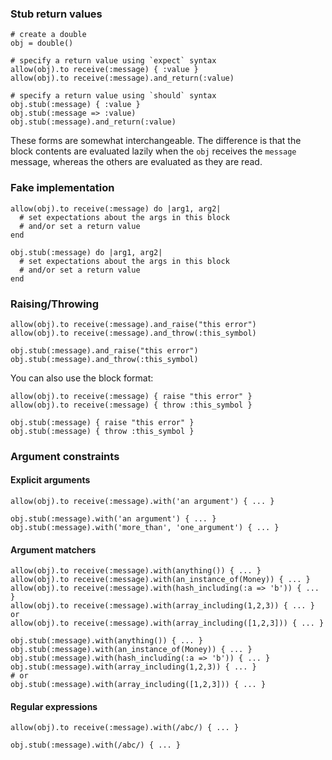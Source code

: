 ### Stub return values

    # create a double
    obj = double()

    # specify a return value using `expect` syntax
    allow(obj).to receive(:message) { :value }
    allow(obj).to receive(:message).and_return(:value)

    # specify a return value using `should` syntax
    obj.stub(:message) { :value }
    obj.stub(:message => :value)
    obj.stub(:message).and_return(:value)

These forms are somewhat interchangeable. The difference is that the
block contents are evaluated lazily when the `obj` receives the
`message` message, whereas the others are evaluated as they are read.

### Fake implementation

    allow(obj).to receive(:message) do |arg1, arg2|
      # set expectations about the args in this block
      # and/or set a return value
    end

    obj.stub(:message) do |arg1, arg2|
      # set expectations about the args in this block
      # and/or set a return value
    end

### Raising/Throwing

    allow(obj).to receive(:message).and_raise("this error")
    allow(obj).to receive(:message).and_throw(:this_symbol)

    obj.stub(:message).and_raise("this error")
    obj.stub(:message).and_throw(:this_symbol)

You can also use the block format:

    allow(obj).to receive(:message) { raise "this error" }
    allow(obj).to receive(:message) { throw :this_symbol }

    obj.stub(:message) { raise "this error" }
    obj.stub(:message) { throw :this_symbol }

### Argument constraints

#### Explicit arguments

    allow(obj).to receive(:message).with('an argument') { ... }

    obj.stub(:message).with('an argument') { ... }
    obj.stub(:message).with('more_than', 'one_argument') { ... }

#### Argument matchers

    allow(obj).to receive(:message).with(anything()) { ... }
    allow(obj).to receive(:message).with(an_instance_of(Money)) { ... }
    allow(obj).to receive(:message).with(hash_including(:a => 'b')) { ... }
    allow(obj).to receive(:message).with(array_including(1,2,3)) { ... }
    or
    allow(obj).to receive(:message).with(array_including([1,2,3])) { ... }

    obj.stub(:message).with(anything()) { ... }
    obj.stub(:message).with(an_instance_of(Money)) { ... }
    obj.stub(:message).with(hash_including(:a => 'b')) { ... }
    obj.stub(:message).with(array_including(1,2,3)) { ... }
    # or
    obj.stub(:message).with(array_including([1,2,3])) { ... }

#### Regular expressions

    allow(obj).to receive(:message).with(/abc/) { ... }

    obj.stub(:message).with(/abc/) { ... }
